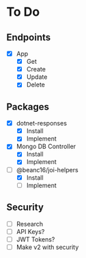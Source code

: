 # To Do

## Endpoints
- [x] App
  - [x] Get
  - [x] Create
  - [x] Update
  - [x] Delete

## Packages
- [x] dotnet-responses
  - [x] Install
  - [x] Implement
- [x] Mongo DB Controller
  - [x] Install
  - [x] Implement
- [ ] @beanc16/joi-helpers
  - [x] Install
  - [ ] Implement

## Security
- [ ] Research
- [ ] API Keys?
- [ ] JWT Tokens? 
- [ ] Make v2 with security

